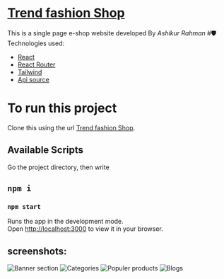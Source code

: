 # <a href="https://clever-cheesecake-cc996f.netlify.app/">Trend fashion Shop</a>

This is a single page e-shop website developed By <i>Ashikur Rahman </i>
#🛡Technologies used:

<ul>

<li><a href="https://create-react-app.dev/">React</a></li>
<li><a href="https://reactrouter.com/en/main">React Router</a></li>
<li><a href="https://tailwindcss.com/">Tailwind</a></li>
<li><a href="https://fakestoreapi.com/docs">Api source</a></li>
</ul>

# To run this project

Clone this using the url [Trend fashion Shop](https://github.com/Ashikur540/Trend-shop-client.git).

## Available Scripts

Go the project directory, then write

## `npm i`

### `npm start`

Runs the app in the development mode.\
Open [http://localhost:3000](http://localhost:3000) to view it in your browser.

## screenshots:

![Banner section](https://i.ibb.co/7Ccqb2X/ss1.png)
![Categories](https://i.ibb.co/cLQ0Sfn/ss2.png)
![Populer products](https://i.ibb.co/S0L2HW1/ss3.png)
![Blogs](https://i.ibb.co/XYWmZMX/ss4.png)
